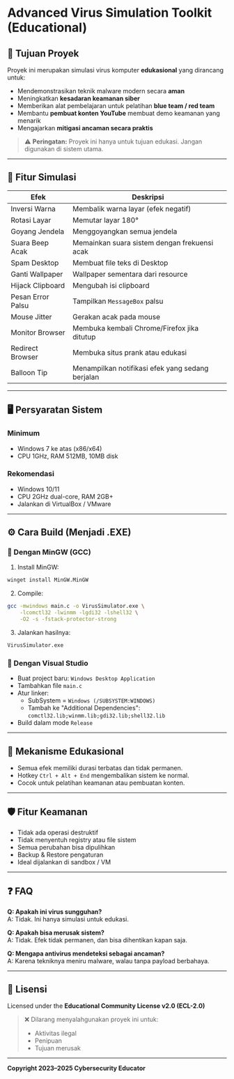 
# Advanced Virus Simulation Toolkit (Educational)

## 🎯 Tujuan Proyek
Proyek ini merupakan simulasi virus komputer **edukasional** yang dirancang untuk:

- Mendemonstrasikan teknik malware modern secara **aman**
- Meningkatkan **kesadaran keamanan siber**
- Memberikan alat pembelajaran untuk pelatihan **blue team / red team**
- Membantu **pembuat konten YouTube** membuat demo keamanan yang menarik
- Mengajarkan **mitigasi ancaman secara praktis**

> ⚠️ **Peringatan:** Proyek ini hanya untuk tujuan edukasi. Jangan digunakan di sistem utama.

---

## 🧪 Fitur Simulasi

| Efek | Deskripsi |
|------|-----------|
| Inversi Warna | Membalik warna layar (efek negatif) |
| Rotasi Layar | Memutar layar 180° |
| Goyang Jendela | Menggoyangkan semua jendela |
| Suara Beep Acak | Memainkan suara sistem dengan frekuensi acak |
| Spam Desktop | Membuat file teks di Desktop |
| Ganti Wallpaper | Wallpaper sementara dari resource |
| Hijack Clipboard | Mengubah isi clipboard |
| Pesan Error Palsu | Tampilkan `MessageBox` palsu |
| Mouse Jitter | Gerakan acak pada mouse |
| Monitor Browser | Membuka kembali Chrome/Firefox jika ditutup |
| Redirect Browser | Membuka situs prank atau edukasi |
| Balloon Tip | Menampilkan notifikasi efek yang sedang berjalan |

---

## 🖥️ Persyaratan Sistem

### Minimum
- Windows 7 ke atas (x86/x64)
- CPU 1GHz, RAM 512MB, 10MB disk

### Rekomendasi
- Windows 10/11
- CPU 2GHz dual-core, RAM 2GB+
- Jalankan di VirtualBox / VMware

---

## ⚙️ Cara Build (Menjadi .EXE)

### 🔧 Dengan MinGW (GCC)

1. Install MinGW:
```bash
winget install MinGW.MinGW
```

2. Compile:
```bash
gcc -mwindows main.c -o VirusSimulator.exe \
    -lcomctl32 -lwinmm -lgdi32 -lshell32 \
    -O2 -s -fstack-protector-strong
```

3. Jalankan hasilnya:
```bash
VirusSimulator.exe
```

### 💼 Dengan Visual Studio

- Buat project baru: `Windows Desktop Application`
- Tambahkan file `main.c`
- Atur linker:
  - SubSystem = `Windows (/SUBSYSTEM:WINDOWS)`
  - Tambah ke "Additional Dependencies": `comctl32.lib;winmm.lib;gdi32.lib;shell32.lib`
- Build dalam mode `Release`

---

## 🧠 Mekanisme Edukasional

- Semua efek memiliki durasi terbatas dan tidak permanen.
- Hotkey `Ctrl + Alt + End` mengembalikan sistem ke normal.
- Cocok untuk pelatihan keamanan atau pembuatan konten.

---

## 🛡️ Fitur Keamanan

- Tidak ada operasi destruktif
- Tidak menyentuh registry atau file sistem
- Semua perubahan bisa dipulihkan
- Backup & Restore pengaturan
- Ideal dijalankan di sandbox / VM

---

## ❓ FAQ

**Q: Apakah ini virus sungguhan?**  
A: Tidak. Ini hanya simulasi untuk edukasi.

**Q: Apakah bisa merusak sistem?**  
A: Tidak. Efek tidak permanen, dan bisa dihentikan kapan saja.

**Q: Mengapa antivirus mendeteksi sebagai ancaman?**  
A: Karena tekniknya meniru malware, walau tanpa payload berbahaya.

---

## 📜 Lisensi

Licensed under the **Educational Community License v2.0 (ECL-2.0)**

> ❌ Dilarang menyalahgunakan proyek ini untuk:
> - Aktivitas ilegal
> - Penipuan
> - Tujuan merusak

---

**Copyright 2023–2025 Cybersecurity Educator**
